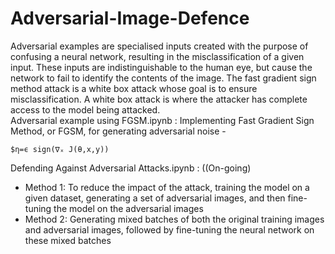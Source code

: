 # Adversarial-Image-Defence
Adversarial examples are specialised inputs created with the purpose of confusing a neural network, resulting in the misclassification of a given input. These inputs are indistinguishable to the human eye, but cause the network to fail to identify the contents of the image. The fast gradient sign method attack is a white box attack whose goal is to ensure misclassification. A white box attack is where the attacker has complete access to the model being attacked. <br>
Adversarial example using FGSM.ipynb : Implementing Fast Gradient Sign Method, or FGSM, for generating adversarial noise -
```
$η=ϵ sign(∇ₓ J(θ,x,y)) 
```
Defending Against Adversarial Attacks.ipynb : ((On-going)
<ul> <li> Method 1: To reduce the impact of the attack, training the model on a given dataset, generating a set of adversarial images, and then fine-tuning the model on the adversarial images </li>
  <li>Method 2: Generating mixed batches of both the original training images and adversarial images, followed by fine-tuning the neural network on these mixed batches
</li> </ul>

 
